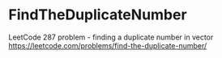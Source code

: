 # FindTheDuplicateNumber
LeetCode 287 problem - finding a duplicate number in vector https://leetcode.com/problems/find-the-duplicate-number/
